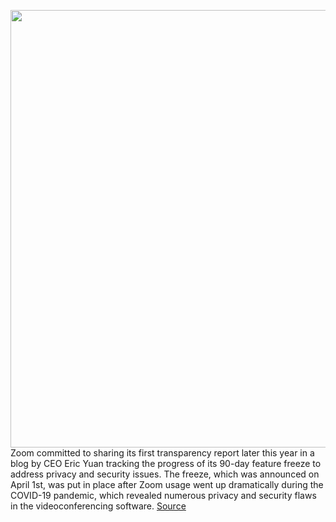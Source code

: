 <img src='https://cdn.vox-cdn.com/thumbor/q1sfrbsMY7F8Wj_PQ2SMxzbi1lI=/0x0:3000x2000/1200x800/filters:focal(1260x760:1740x1240)/cdn.vox-cdn.com/uploads/chorus_image/image/67006754/acastro_200331_1777_zoom_0001.0.0.jpg' width='700px' /><br/>
Zoom committed to sharing its first transparency report later this year in a blog by CEO Eric Yuan tracking the progress of its 90-day feature freeze to address privacy and security issues. The freeze, which was announced on April 1st, was put in place after Zoom usage went up dramatically during the COVID-19 pandemic, which revealed numerous privacy and security flaws in the videoconferencing software.
<a href='https://www.theverge.com/2020/7/1/21310130/zoom-transparency-report-update-ceo-security-program'> Source <a/>